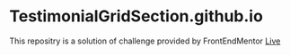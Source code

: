 # TestimonialGridSection.github.io
This repositry is a solution of challenge provided by FrontEndMentor
<a href="https://kapilrohilla.github.io/TestimonialGridSection.github.io/">Live</a>
